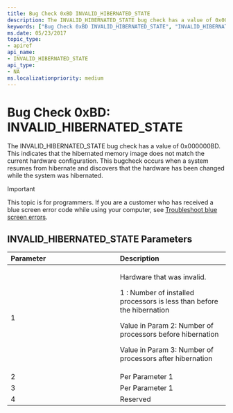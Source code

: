 ```yaml
---
title: Bug Check 0xBD INVALID_HIBERNATED_STATE
description: The INVALID_HIBERNATED_STATE bug check has a value of 0x000000BD.
keywords: ["Bug Check 0xBD INVALID_HIBERNATED_STATE", "INVALID_HIBERNATED_STATE"]
ms.date: 05/23/2017
topic_type:
- apiref
api_name:
- INVALID_HIBERNATED_STATE
api_type:
- NA
ms.localizationpriority: medium
---
```


# Bug Check 0xBD: INVALID\_HIBERNATED\_STATE


The INVALID\_HIBERNATED\_STATE bug check has a value of 0x000000BD. This indicates that the hibernated memory image does not match the current hardware configuration. This bugcheck occurs when a system resumes from hibernate and discovers that the hardware has been changed while the system was hibernated.

> [!IMPORTANT]
> This topic is for programmers. If you are a customer who has received a blue screen error code while using your computer, see [Troubleshoot blue screen errors](https://www.windows.com/stopcode).


## INVALID\_HIBERNATED\_STATE Parameters


<table>
<colgroup>
<col width="50%" />
<col width="50%" />
</colgroup>
<thead>
<tr class="header">
<th align="left">Parameter</th>
<th align="left">Description</th>
</tr>
</thead>
<tbody>
<tr class="odd">
<td align="left">1</td>
<td align="left"><p>Hardware that was invalid.</p>
<p>1 : Number of installed processors is less than before the hibernation</p>
<p>Value in Param 2: Number of processors before hibernation</p>
<p>Value in Param 3: Number of processors after hibernation</p></td>
</tr>
<tr class="even">
<td align="left">2</td>
<td align="left">Per Parameter 1</td>
</tr>
<tr class="odd">
<td align="left">3</td>
<td align="left">Per Parameter 1</td>
</tr>
<tr class="even">
<td align="left">4</td>
<td align="left">Reserved</td>
</tr>
</tbody>
</table>

 

 

 




